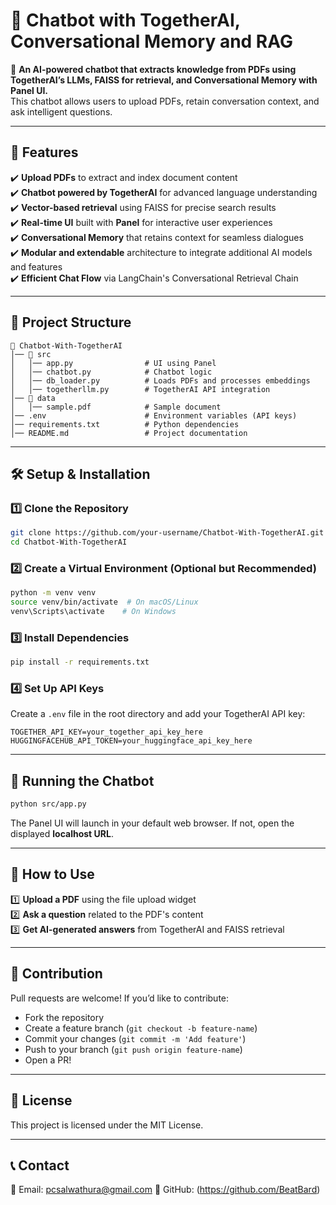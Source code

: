 # 📌 Chatbot with TogetherAI, Conversational Memory and RAG
🚀 **An AI-powered chatbot that extracts knowledge from PDFs using TogetherAI’s LLMs, FAISS for retrieval, and Conversational Memory with Panel UI.**  
This chatbot allows users to upload PDFs, retain conversation context, and ask intelligent questions.

---

## **🔧 Features**
✔️ **Upload PDFs** to extract and index document content  
✔️ **Chatbot powered by TogetherAI** for advanced language understanding  
✔️ **Vector-based retrieval** using FAISS for precise search results  
✔️ **Real-time UI** built with **Panel** for interactive user experiences  
✔️ **Conversational Memory** that retains context for seamless dialogues  
✔️ **Modular and extendable** architecture to integrate additional AI models and features  
✔️ **Efficient Chat Flow** via LangChain's Conversational Retrieval Chain


---

## **📂 Project Structure**
```
📂 Chatbot-With-TogetherAI
│── 📂 src
│   │── app.py                # UI using Panel
│   │── chatbot.py            # Chatbot logic
│   │── db_loader.py          # Loads PDFs and processes embeddings
│   │── togetherllm.py        # TogetherAI API integration
│── 📂 data
│   │── sample.pdf            # Sample document
│── .env                      # Environment variables (API keys)
│── requirements.txt          # Python dependencies
│── README.md                 # Project documentation
```

---

## **🛠 Setup & Installation**
### **1️⃣ Clone the Repository**
```bash
git clone https://github.com/your-username/Chatbot-With-TogetherAI.git
cd Chatbot-With-TogetherAI
```

### **2️⃣ Create a Virtual Environment (Optional but Recommended)**
```bash
python -m venv venv
source venv/bin/activate  # On macOS/Linux
venv\Scripts\activate    # On Windows
```

### **3️⃣ Install Dependencies**
```bash
pip install -r requirements.txt
```

### **4️⃣ Set Up API Keys**
Create a `.env` file in the root directory and add your TogetherAI API key:
```
TOGETHER_API_KEY=your_together_api_key_here
HUGGINGFACEHUB_API_TOKEN=your_huggingface_api_key_here
```

---

## **🚀 Running the Chatbot**
```bash
python src/app.py
```

The Panel UI will launch in your default web browser. If not, open the displayed **localhost URL**.

---

## **📝 How to Use**
1️⃣ **Upload a PDF** using the file upload widget  
2️⃣ **Ask a question** related to the PDF's content  
3️⃣ **Get AI-generated answers** from TogetherAI and FAISS retrieval  

---

## **📌 Contribution**
Pull requests are welcome! If you’d like to contribute:
- Fork the repository
- Create a feature branch (`git checkout -b feature-name`)
- Commit your changes (`git commit -m 'Add feature'`)
- Push to your branch (`git push origin feature-name`)
- Open a PR!

---

## **📜 License**
This project is licensed under the MIT License.

---

## **📞 Contact**
📧 Email: pcsalwathura@gmail.com 
🐙 GitHub: (https://github.com/BeatBard)  

